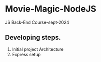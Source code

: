 # Movie-Magic-NodeJS
JS Back-End Course-sept-2024

## Developing steps.
1. Initial project Architecture
2. Express setup
